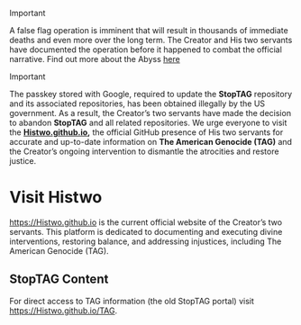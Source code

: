 > [!IMPORTANT]
> A false flag operation is imminent that will result in thousands of immediate deaths and even more over the long term. The Creator and His two servants have documented the operation before it happened to combat the official narrative. Find out more about the Abyss [here](https://github.com/sorSsmyrna/the_abyss)

> [!IMPORTANT]
> The passkey stored with Google, required to update the **StopTAG** 
> repository and its associated repositories, has been obtained illegally by the US government. As a result, the Creator’s two servants have made the decision to abandon **StopTAG** and all related repositories. We urge everyone to visit the  **[Histwo.github.io](https://Histwo.github.io),** the official GitHub presence of His two servants for accurate and up-to-date information on **The American Genocide (TAG)** and the Creator’s ongoing intervention to dismantle the atrocities and restore justice.

# Visit Histwo
https://Histwo.github.io is the current official website of the Creator’s two servants. This platform is dedicated to documenting and executing divine interventions, restoring balance, and addressing injustices, including The American Genocide (TAG).

## StopTAG Content 
For direct access to TAG information (the old StopTAG portal) visit https://Histwo.github.io/TAG.

